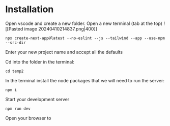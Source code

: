 
# Installation

Open vscode and create a new folder. 
Open a new terminal (tab at the top)
![[Pasted image 20240410214837.png|400]]
```shell
npx create-next-app@latest --no-eslint --js --tailwind --app --use-npm --src-dir
```
Enter your new project name and accept all the defaults

Cd into the folder in the terminal: 
```shell
cd temp2
```
In the terminal install the node packages that we will need to run the server: 
```shell
npm i
```

Start your development server
```shell
npm run dev
```


Open your browser to 




